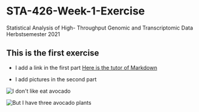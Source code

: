 # STA-426-Week-1-Exercise
Statistical Analysis of High- Throughput Genomic and Transcriptomic Data  Herbstsemester 2021


## This is the first exercise

* I add a link in the first part
[Here is the tutor of Markdown](https://www.markdowntutorial.com)

* I add pictures in the second part

![I don't like eat avocado][avocado]

![But I have three avocado plants][avocado plant]

[avocado]: https://images.app.goo.gl/Y7dXbrW9gijt2CLTA

[avocado plant]: https://images.app.goo.gl/kLZx6Z3EKnvWJvaA9
